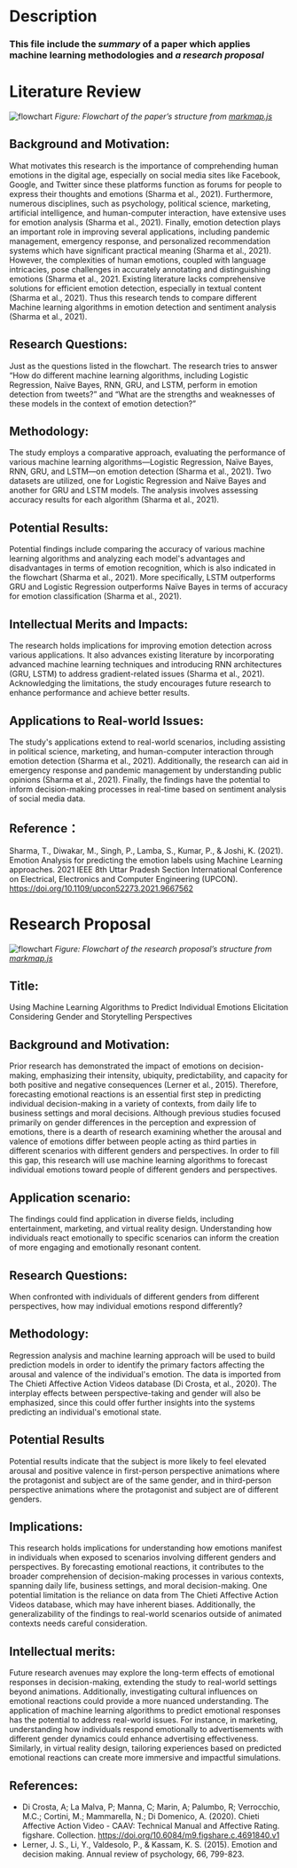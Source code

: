 # Description
### This file include the *summary* of a paper which applies machine learning methodologies and *a research proposal*
# Literature Review
![flowchart](flowchart.png)
*Figure: Flowchart of the paper’s structure from [markmap.js](https://markmap.js.org/)* 
## Background and Motivation:
What motivates this research is the importance of comprehending human emotions in the digital age, especially on social media sites like Facebook, Google, and Twitter since these platforms function as forums for people to express their thoughts and emotions (Sharma et al., 2021). Furthermore, numerous disciplines, such as psychology, political science, marketing, artificial intelligence, and human-computer interaction, have extensive uses for emotion analysis (Sharma et al., 2021). Finally, emotion detection plays an important role in improving several applications, including pandemic management, emergency response, and personalized recommendation systems which have significant practical meaning (Sharma et al., 2021). However, the complexities of human emotions, coupled with language intricacies, pose challenges in accurately annotating and distinguishing emotions (Sharma et al., 2021. Existing literature lacks comprehensive solutions for efficient emotion detection, especially in textual content (Sharma et al., 2021). Thus this research tends to compare different Machine learning algorithms in emotion detection and sentiment analysis (Sharma et al., 2021). 
## Research Questions:
Just as the questions listed in the flowchart. The research tries to answer “How do different machine learning algorithms, including Logistic Regression, Naïve Bayes, RNN, GRU, and LSTM, perform in emotion detection from tweets?” and “What are the strengths and weaknesses of these models in the context of emotion detection?”
## Methodology:
The study employs a comparative approach, evaluating the performance of various machine learning algorithms—Logistic Regression, Naïve Bayes, RNN, GRU, and LSTM—on emotion detection (Sharma et al., 2021). Two datasets are utilized, one for Logistic Regression and Naïve Bayes and another for GRU and LSTM models. The analysis involves assessing accuracy results for each algorithm (Sharma et al., 2021).
## Potential Results:
Potential findings include comparing the accuracy of various machine learning algorithms and analyzing each model's advantages and disadvantages in terms of emotion recognition, which is also indicated in the flowchart (Sharma et al., 2021). More specifically, LSTM outperforms GRU and Logistic Regression outperforms Naïve Bayes in terms of accuracy for emotion classification (Sharma et al., 2021). 
## Intellectual Merits and Impacts:
The research holds implications for improving emotion detection across various applications. It also advances existing literature by incorporating advanced machine learning techniques and introducing RNN architectures (GRU, LSTM) to address gradient-related issues (Sharma et al., 2021). Acknowledging the limitations, the study encourages future research to enhance performance and achieve better results.
## Applications to Real-world Issues:
The study's applications extend to real-world scenarios, including assisting in political science, marketing, and human-computer interaction through emotion detection (Sharma et al., 2021). Additionally, the research can aid in emergency response and pandemic management by understanding public opinions (Sharma et al., 2021). Finally, the findings have the potential to inform decision-making processes in real-time based on sentiment analysis of social media data.
## Reference：
Sharma, T., Diwakar, M., Singh, P., Lamba, S., Kumar, P., & Joshi, K. (2021). Emotion Analysis for predicting the emotion labels using Machine Learning approaches. 2021 IEEE 8th Uttar Pradesh Section International Conference on Electrical, Electronics and Computer Engineering (UPCON). https://doi.org/10.1109/upcon52273.2021.9667562

# Research Proposal
![flowchart](flowchart1.png)
*Figure: Flowchart of the research proposal’s structure from [markmap.js](https://markmap.js.org/)* 
## Title: 
Using Machine Learning Algorithms to Predict Individual Emotions Elicitation Considering Gender and Storytelling Perspectives
## Background and Motivation: 
Prior research has demonstrated the impact of emotions on decision-making, emphasizing their intensity, ubiquity, predictability, and capacity for both positive and negative consequences (Lerner et al., 2015). Therefore, forecasting emotional reactions is an essential first step in predicting individual decision-making in a variety of contexts, from daily life to business settings and moral decisions. Although previous studies focused primarily on gender differences in the perception and expression of emotions, there is a dearth of research examining whether the arousal and valence of emotions differ between people acting as third parties in different scenarios with different genders and perspectives. In order to fill this gap, this research will use machine learning algorithms to forecast individual emotions toward people of different genders and perspectives. 
## Application scenario:
The findings could find application in diverse fields, including entertainment, marketing, and virtual reality design. Understanding how individuals react emotionally to specific scenarios can inform the creation of more engaging and emotionally resonant content.
## Research Questions:
When confronted with individuals of different genders from different perspectives, how may individual emotions respond differently? 
## Methodology:
Regression analysis and machine learning approach will be used to build prediction models in order to identify the primary factors affecting the arousal and valence of the individual's emotion. The data is imported from The Chieti Affective Action Videos database (Di Crosta, et al., 2020). The interplay effects between perspective-taking and gender will also be emphasized, since this could offer further insights into the systems predicting an individual's emotional state.
## Potential Results
Potential results indicate that the subject is more likely to feel elevated arousal and positive valence in first-person perspective animations where the protagonist and subject are of the same gender, and in third-person perspective animations where the protagonist and subject are of different genders.
## Implications: 
This research holds implications for understanding how emotions manifest in individuals when exposed to scenarios involving different genders and perspectives. By forecasting emotional reactions, it contributes to the broader comprehension of decision-making processes in various contexts, spanning daily life, business settings, and moral decision-making. One potential limitation is the reliance on data from The Chieti Affective Action Videos database, which may have inherent biases. Additionally, the generalizability of the findings to real-world scenarios outside of animated contexts needs careful consideration.
## Intellectual merits: 
Future research avenues may explore the long-term effects of emotional responses in decision-making, extending the study to real-world settings beyond animations. Additionally, investigating cultural influences on emotional reactions could provide a more nuanced understanding. The application of machine learning algorithms to predict emotional responses has the potential to address real-world issues. For instance, in marketing, understanding how individuals respond emotionally to advertisements with different gender dynamics could enhance advertising effectiveness. Similarly, in virtual reality design, tailoring experiences based on predicted emotional reactions can create more immersive and impactful simulations.
## References:
-  Di Crosta, A; La Malva, P; Manna, C; Marin, A; Palumbo, R; Verrocchio, M.C.; Cortini, M.; Mammarella, N.; Di Domenico, A. (2020). Chieti Affective Action Video - CAAV: Technical Manual and Affective Rating. figshare. Collection. https://doi.org/10.6084/m9.figshare.c.4691840.v1
-  Lerner, J. S., Li, Y., Valdesolo, P., & Kassam, K. S. (2015). Emotion and decision making. Annual review of psychology, 66, 799-823.
